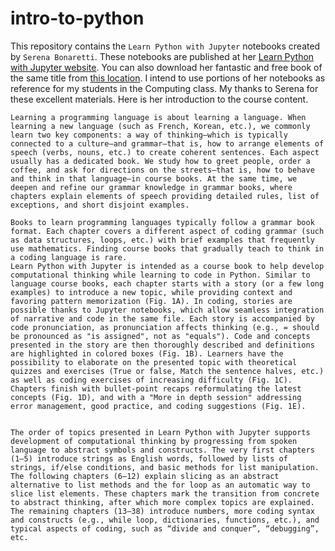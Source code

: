 # intro-to-python

This repository contains the ```Learn Python with Jupyter``` notebooks created by ```Serena Bonaretti```.  These notebooks are published at her [Learn Python with Jupyter website](https://learnpythonwithjupyter.com). You can also download her fantastic and free book of the same title from [this location](https://learnpythonwithjupyter.com). I intend to use portions of her notebooks as reference for my students in the Computing class. My thanks to Serena for these excellent materials. Here is her introduction to the course content.

```
Learning a programming language is about learning a language. When learning a new language (such as French, Korean, etc.), we commonly learn two key components: a way of thinking–which is typically connected to a culture–and grammar–that is, how to arrange elements of speech (verbs, nouns, etc.) to create coherent sentences. Each aspect usually has a dedicated book. We study how to greet people, order a coffee, and ask for directions on the streets–that is, how to behave and think in that language–in course books. At the same time, we deepen and refine our grammar knowledge in grammar books, where chapters explain elements of speech providing detailed rules, list of exceptions, and short disjoint examples.

Books to learn programming languages typically follow a grammar book format. Each chapter covers a different aspect of coding grammar (such as data structures, loops, etc.) with brief examples that frequently use mathematics. Finding course books that gradually teach to think in a coding language is rare.
Learn Python with Jupyter is intended as a course book to help develop computational thinking while learning to code in Python. Similar to language course books, each chapter starts with a story (or a few long examples) to introduce a new topic, while providing context and favoring pattern memorization (Fig. 1A). In coding, stories are possible thanks to Jupyter notebooks, which allow seamless integration of narrative and code in the same file. Each story is accompanied by code pronunciation, as pronunciation affects thinking (e.g., = should be pronounced as "is assigned", not as "equals"). Code and concepts presented in the story are then thoroughly described and definitions are highlighted in colored boxes (Fig. 1B). Learners have the possibility to elaborate on the presented topic with theoretical quizzes and exercises (True or false, Match the sentence halves, etc.) as well as coding exercises of increasing difficulty (Fig. 1C). Chapters finish with bullet-point recaps reformulating the latest concepts (Fig. 1D), and with a "More in depth session" addressing error management, good practice, and coding suggestions (Fig. 1E).


The order of topics presented in Learn Python with Jupyter supports development of computational thinking by progressing from spoken language to abstract symbols and constructs. The very first chapters (1–5) introduce strings as English words, followed by lists of strings, if/else conditions, and basic methods for list manipulation. The following chapters (6–12) explain slicing as an abstract alternative to list methods and the for loop as an automatic way to slice list elements. These chapters mark the transition from concrete to abstract thinking, after which more complex topics are explained. The remaining chapters (13–38) introduce numbers, more coding syntax and constructs (e.g., while loop, dictionaries, functions, etc.), and typical aspects of coding, such as “divide and conquer”, “debugging”, etc.

``````